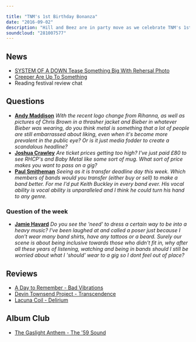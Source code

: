 ```yaml
---

title: "TNM's 1st Birthday Bonanza"
date: "2016-09-02"
description: "Hill and Beez are in party move as we celebrate TNM's 1st birthday! On today's show, there's the announcement of the first ever TNM World Cup of Rock, there's reviews on the new A Day To Remember, Devin Townsend Project and Lacuna Coil albums, in depth chat about the transformation of the Reading festival, Creeper's disappearance, System Of A Down's rumoured return and we revisit The Gaslight Anthem's The 59 Sound in this week's Album Club!"
soundcloud: "281007577"
---
```


## News

* [SYSTEM OF A DOWN Tease Something Big With Rehersal Photo](http://www.metalinjection.net/latest-news/is-system-of-a-down-finally-hashing-out-new-songs)
* [Creeper Are Up To Something](http://www.upsetmagazine.com/read/creeper-are-up-to-something/)
* Reading festival review chat

## Questions

* [**Andy Maddison**](https://www.facebook.com/thatsnotmetalpodcast/posts/1948237148736153?comment_id=1948261108733757&comment_tracking=%7B%22tn%22%3A%22R9%22%7D)
  _With the recent logo change from Rihanna, as well as pictures of Chris Brown in a thrasher jacket and Bieber in whatever Bieber was wearing, do you think metal is something that a lot of people are still embarrassed about liking, even when it's become more prevalent in the public eye? Or is it just media fodder to create a scandalous headline?_
* [**Joshua Crawley**](https://www.facebook.com/thatsnotmetalpodcast/posts/1948237148736153?comment_id=1948238285402706&comment_tracking=%7B%22tn%22%3A%22R9%22%7D)
  _Are ticket prices getting too high? I've just paid £80 to see RHCP's and Baby Metal like some sort of mug. What sort of price makes you want to pass on a gig?_
* [**Paul Smitheman**](https://www.facebook.com/thatsnotmetalpodcast/posts/1948237148736153?comment_id=1948241452069056&comment_tracking=%7B%22tn%22%3A%22R9%22%7D)
  _Seeing as it is transfer deadline day this week. Which members of bands would you transfer (either buy or sell) to make a band better. For me I'd put Keith Buckley in every band ever. His vocal ability is vocal ability is unparalleled and I think he could turn his hand to any genre._

### Question of the week

* [**Jamie Havard**](https://www.facebook.com/thatsnotmetalpodcast/posts/1948237148736153?comment_id=1948264942066707&comment_tracking=%7B%22tn%22%3A%22R9%22%7D)
  _Do you see the 'need' to dress a certain way to be into a heavy music? I've been laughed at and called a poser just because I don't wear many band shirts, have any tattoos or a beard. Surely our scene is about being inclusive towards those who didn't fit in, why after all these years of listening, watching and being in bands should I still be worried about what I 'should' wear to a gig so I dont feel out of place?_

## Reviews

* [A Day to Remember - Bad Vibrations](https://itunes.apple.com/gb/album/bad-vibrations/id1118512409)
* [Devin Townsend Project - Transcendence](https://itunes.apple.com/gb/album/transcendence/id1138065993)
* [Lacuna Coil - Delirium](https://itunes.apple.com/gb/album/delirium/id1099853660)

## Album Club

* [The Gaslight Anthem - The '59 Sound](https://itunes.apple.com/gb/album/the-59-sound/id763811065)
